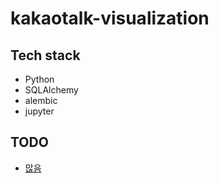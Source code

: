 # kakaotalk-visualization

## Tech stack
- Python
- SQLAlchemy
- alembic
- jupyter

## TODO
- [많음](https://github.com/nerogit/kakaotalk-visualization/issues)
